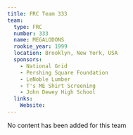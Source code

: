 ```yaml
---
title: FRC Team 333
team:
  type: FRC
  number: 333
  name: MEGALODONS
  rookie_year: 1999
  location: Brooklyn, New York, USA
  sponsors:
    - National Grid
    - Pershing Square Foundation
    - LeNoble Lumber
    - T's ME Shirt Screening
    - John Dewey High School
  links:
    Website: 
---
```

No content has been added for this team